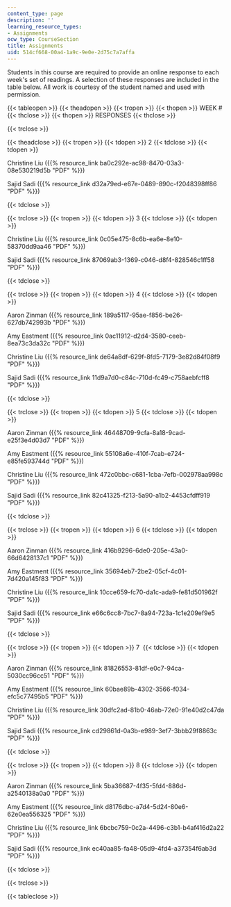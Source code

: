 ```yaml
---
content_type: page
description: ''
learning_resource_types:
- Assignments
ocw_type: CourseSection
title: Assignments
uid: 514cf668-00a4-1a9c-9e0e-2d75c7a7affa
---
```


Students in this course are required to provide an online response to each week's set of readings. A selection of these responses are included in the table below. All work is courtesy of the student named and used with permission.

{{< tableopen >}}
{{< theadopen >}}
{{< tropen >}}
{{< thopen >}}
WEEK #
{{< thclose >}}
{{< thopen >}}
RESPONSES
{{< thclose >}}

{{< trclose >}}

{{< theadclose >}}
{{< tropen >}}
{{< tdopen >}}
2
{{< tdclose >}}
{{< tdopen >}}


Christine Liu ({{% resource_link ba0c292e-ac98-8470-03a3-08e530219d5b "PDF" %}})

Sajid Sadi ({{% resource_link d32a79ed-e67e-0489-890c-f2048398ff86 "PDF" %}})


{{< tdclose >}}

{{< trclose >}}
{{< tropen >}}
{{< tdopen >}}
3
{{< tdclose >}}
{{< tdopen >}}


Christine Liu ({{% resource_link 0c05e475-8c6b-ea6e-8e10-58370dd9aa46 "PDF" %}})

Sajid Sadi ({{% resource_link 87069ab3-1369-c046-d8f4-828546c1ff58 "PDF" %}})


{{< tdclose >}}

{{< trclose >}}
{{< tropen >}}
{{< tdopen >}}
4
{{< tdclose >}}
{{< tdopen >}}


Aaron Zinman ({{% resource_link 189a5117-95ae-f856-be26-627db742993b "PDF" %}})

Amy Eastment ({{% resource_link 0ac11912-d2d4-3580-ceeb-8ea73c3da32c "PDF" %}})

Christine Liu ({{% resource_link de64a8df-629f-8fd5-7179-3e82d84f08f9 "PDF" %}})

Sajid Sadi ({{% resource_link 11d9a7d0-c84c-710d-fc49-c758aebfcff8 "PDF" %}})


{{< tdclose >}}

{{< trclose >}}
{{< tropen >}}
{{< tdopen >}}
5
{{< tdclose >}}
{{< tdopen >}}


Aaron Zinman ({{% resource_link 46448709-9cfa-8a18-9cad-e25f3e4d03d7 "PDF" %}})

Amy Eastment ({{% resource_link 55108a6e-410f-7cab-e724-e85fe593744d "PDF" %}})

Christine Liu ({{% resource_link 472c0bbc-c681-1cba-7efb-002978aa998c "PDF" %}})

Sajid Sadi ({{% resource_link 82c41325-f213-5a90-a1b2-4453cfdff919 "PDF" %}})


{{< tdclose >}}

{{< trclose >}}
{{< tropen >}}
{{< tdopen >}}
6
{{< tdclose >}}
{{< tdopen >}}


Aaron Zinman ({{% resource_link 416b9296-6de0-205e-43a0-66d6428137c1 "PDF" %}})

Amy Eastment ({{% resource_link 35694eb7-2be2-05cf-4c01-7d420a145f83 "PDF" %}})

Christine Liu ({{% resource_link 10cce659-fc70-da1c-ada9-fe81d501962f "PDF" %}})

Sajid Sadi ({{% resource_link e66c6cc8-7bc7-8a94-723a-1c1e209ef9e5 "PDF" %}})


{{< tdclose >}}

{{< trclose >}}
{{< tropen >}}
{{< tdopen >}}
7 
{{< tdclose >}}
{{< tdopen >}}


Aaron Zinman ({{% resource_link 81826553-81df-e0c7-94ca-5030cc96cc51 "PDF" %}})

Amy Eastment ({{% resource_link 60bae89b-4302-3566-f034-efc5c77495b5 "PDF" %}})

Christine Liu ({{% resource_link 30dfc2ad-81b0-46ab-72e0-91e40d2c47da "PDF" %}})

Sajid Sadi ({{% resource_link cd29861d-0a3b-e989-3ef7-3bbb29f8863c "PDF" %}})


{{< tdclose >}}

{{< trclose >}}
{{< tropen >}}
{{< tdopen >}}
8
{{< tdclose >}}
{{< tdopen >}}


Aaron Zinman ({{% resource_link 5ba36687-4f35-5fd4-886d-a2540138a0a0 "PDF" %}})

Amy Eastment ({{% resource_link d8176dbc-a7d4-5d24-80e6-62e0ea556325 "PDF" %}})

Christine Liu ({{% resource_link 6bcbc759-0c2a-4496-c3b1-b4af416d2a22 "PDF" %}})

Sajid Sadi ({{% resource_link ec40aa85-fa48-05d9-4fd4-a37354f6ab3d "PDF" %}})


{{< tdclose >}}

{{< trclose >}}

{{< tableclose >}}
